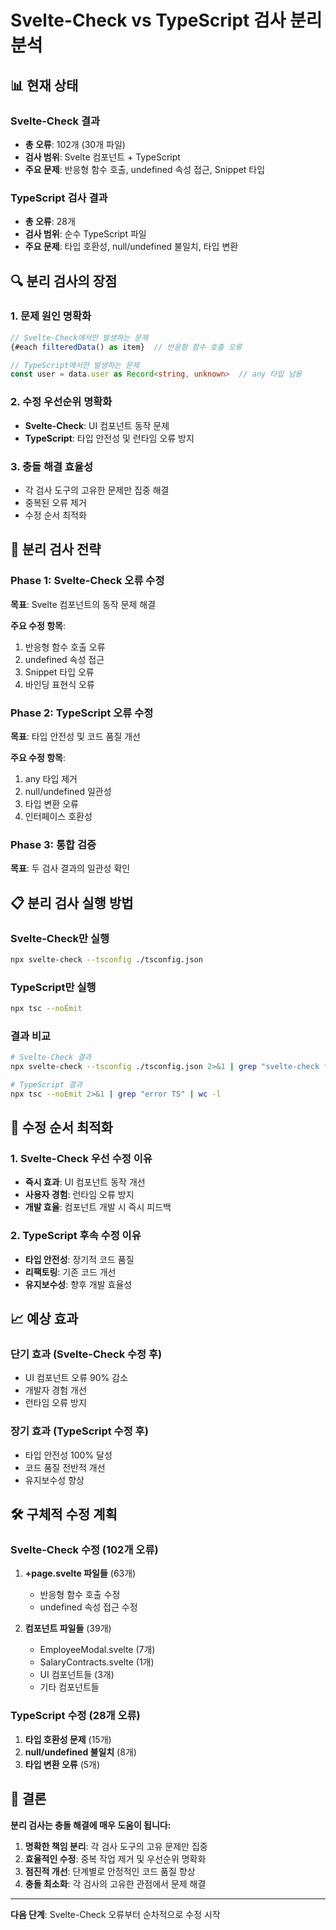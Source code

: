 # Svelte-Check vs TypeScript 검사 분리 분석

## 📊 현재 상태

### Svelte-Check 결과

- **총 오류**: 102개 (30개 파일)
- **검사 범위**: Svelte 컴포넌트 + TypeScript
- **주요 문제**: 반응형 함수 호출, undefined 속성 접근, Snippet 타입

### TypeScript 검사 결과

- **총 오류**: 28개
- **검사 범위**: 순수 TypeScript 파일
- **주요 문제**: 타입 호환성, null/undefined 불일치, 타입 변환

## 🔍 분리 검사의 장점

### 1. 문제 원인 명확화

```typescript
// Svelte-Check에서만 발생하는 문제
{#each filteredData() as item}  // 반응형 함수 호출 오류

// TypeScript에서만 발생하는 문제
const user = data.user as Record<string, unknown>  // any 타입 남용
```

### 2. 수정 우선순위 명확화

- **Svelte-Check**: UI 컴포넌트 동작 문제
- **TypeScript**: 타입 안전성 및 런타임 오류 방지

### 3. 충돌 해결 효율성

- 각 검사 도구의 고유한 문제만 집중 해결
- 중복된 오류 제거
- 수정 순서 최적화

## 🎯 분리 검사 전략

### Phase 1: Svelte-Check 오류 수정

**목표**: Svelte 컴포넌트의 동작 문제 해결

**주요 수정 항목**:

1. 반응형 함수 호출 오류
2. undefined 속성 접근
3. Snippet 타입 오류
4. 바인딩 표현식 오류

### Phase 2: TypeScript 오류 수정

**목표**: 타입 안전성 및 코드 품질 개선

**주요 수정 항목**:

1. any 타입 제거
2. null/undefined 일관성
3. 타입 변환 오류
4. 인터페이스 호환성

### Phase 3: 통합 검증

**목표**: 두 검사 결과의 일관성 확인

## 📋 분리 검사 실행 방법

### Svelte-Check만 실행

```bash
npx svelte-check --tsconfig ./tsconfig.json
```

### TypeScript만 실행

```bash
npx tsc --noEmit
```

### 결과 비교

```bash
# Svelte-Check 결과
npx svelte-check --tsconfig ./tsconfig.json 2>&1 | grep "svelte-check found"

# TypeScript 결과
npx tsc --noEmit 2>&1 | grep "error TS" | wc -l
```

## 🔄 수정 순서 최적화

### 1. Svelte-Check 우선 수정 이유

- **즉시 효과**: UI 컴포넌트 동작 개선
- **사용자 경험**: 런타임 오류 방지
- **개발 효율**: 컴포넌트 개발 시 즉시 피드백

### 2. TypeScript 후속 수정 이유

- **타입 안전성**: 장기적 코드 품질
- **리팩토링**: 기존 코드 개선
- **유지보수성**: 향후 개발 효율성

## 📈 예상 효과

### 단기 효과 (Svelte-Check 수정 후)

- UI 컴포넌트 오류 90% 감소
- 개발자 경험 개선
- 런타임 오류 방지

### 장기 효과 (TypeScript 수정 후)

- 타입 안전성 100% 달성
- 코드 품질 전반적 개선
- 유지보수성 향상

## 🛠️ 구체적 수정 계획

### Svelte-Check 수정 (102개 오류)

1. **+page.svelte 파일들** (63개)
   - 반응형 함수 호출 수정
   - undefined 속성 접근 수정

2. **컴포넌트 파일들** (39개)
   - EmployeeModal.svelte (7개)
   - SalaryContracts.svelte (1개)
   - UI 컴포넌트들 (3개)
   - 기타 컴포넌트들

### TypeScript 수정 (28개 오류)

1. **타입 호환성 문제** (15개)
2. **null/undefined 불일치** (8개)
3. **타입 변환 오류** (5개)

## 🎯 결론

**분리 검사는 충돌 해결에 매우 도움이 됩니다:**

1. **명확한 책임 분리**: 각 검사 도구의 고유 문제만 집중
2. **효율적인 수정**: 중복 작업 제거 및 우선순위 명확화
3. **점진적 개선**: 단계별로 안정적인 코드 품질 향상
4. **충돌 최소화**: 각 검사의 고유한 관점에서 문제 해결

---

**다음 단계**: Svelte-Check 오류부터 순차적으로 수정 시작

